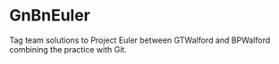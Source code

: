 GnBnEuler
=========

Tag team solutions to Project Euler between GTWalford and BPWalford combining the practice with Git. 
